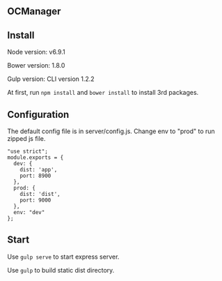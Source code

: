 ## OCManager

## Install

Node version: v6.9.1

Bower version: 1.8.0

Gulp version: CLI version 1.2.2

At first, run `npm install` and `bower install` to install 3rd packages.

## Configuration

The default config file is in server/config.js. Change env to "prod" to run zipped js file.

```
"use strict";
module.exports = {
  dev: {
    dist: 'app',
    port: 8900
  },
  prod: {
    dist: 'dist',
    port: 9000
  },
  env: "dev"
};
```

## Start

Use `gulp serve` to start express server.

Use `gulp` to build static dist directory.
